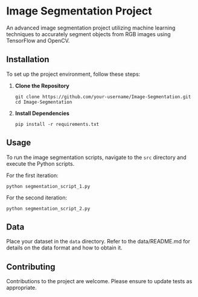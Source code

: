 
# Image Segmentation Project

An advanced image segmentation project utilizing machine learning techniques to accurately segment objects from RGB images using TensorFlow and OpenCV.

## Installation

To set up the project environment, follow these steps:

1. **Clone the Repository**
   ```
   git clone https://github.com/your-username/Image-Segmentation.git
   cd Image-Segmentation
   ```

2. **Install Dependencies**
   ```
   pip install -r requirements.txt
   ```

## Usage

To run the image segmentation scripts, navigate to the `src` directory and execute the Python scripts.

For the first iteration:
```
python segmentation_script_1.py
```

For the second iteration:
```
python segmentation_script_2.py
```

## Data

Place your dataset in the `data` directory. Refer to the data/README.md for details on the data format and how to obtain it.

## Contributing

Contributions to the project are welcome. Please ensure to update tests as appropriate.

